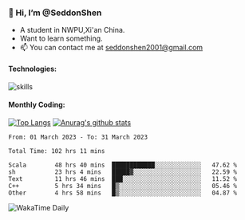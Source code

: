 ### 👋 Hi, I’m @SeddonShen
- A student in NWPU,Xi'an China.
- Want to learn something.
- 📫 You can contact me at seddonshen2001@gmail.com

#### Technologies:

![skills](https://skillicons.dev/icons?i=scala,js,html,css,bootstrap,jquery,c,cpp,cloudflare,django,docker,flask,git,github,githubactions,linux,latex,mysql,nodejs,ps,php,pr,py,raspberrypi,redis,unreal,v,vscode,vue,bash)

#### Monthly Coding:
[![Top Langs](https://github-readme-stats.vercel.app/api/top-langs?username=seddonshen&show_icons=true&locale=en&layout=compact&hide=html&langs_count=8)](https://github.com/SeddonShen/)
[![Anurag's github stats](https://github-readme-stats.vercel.app/api?username=SeddonShen&count_private=true&show_icons=true)](https://github.com/anuraghazra/github-readme-stats)
<!--START_SECTION:waka-->

```text
From: 01 March 2023 - To: 31 March 2023

Total Time: 102 hrs 11 mins

Scala        48 hrs 40 mins  ████████████░░░░░░░░░░░░░   47.62 %
sh           23 hrs 4 mins   █████▓░░░░░░░░░░░░░░░░░░░   22.59 %
Text         11 hrs 46 mins  ███░░░░░░░░░░░░░░░░░░░░░░   11.52 %
C++          5 hrs 34 mins   █▒░░░░░░░░░░░░░░░░░░░░░░░   05.46 %
Other        4 hrs 58 mins   █▒░░░░░░░░░░░░░░░░░░░░░░░   04.87 %
```

<!--END_SECTION:waka-->

![WakaTime Daily](https://wakatime.com/share/@seddon2001/61a7e342-5f12-4fea-bf92-1fac161e97d6.svg)
<!---
SeddonShen/SeddonShen is a ✨ special ✨ repository because its `README.md` (this file) appears on your GitHub profile.
You can click the Preview link to take a look at your changes.
--->
